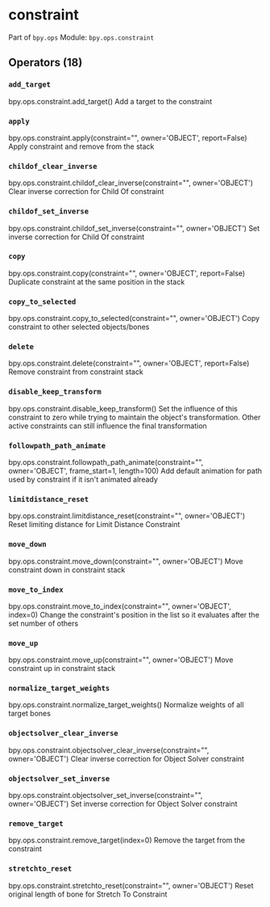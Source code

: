 # constraint

Part of `bpy.ops`
Module: `bpy.ops.constraint`

## Operators (18)

### `add_target`

bpy.ops.constraint.add_target()
Add a target to the constraint

### `apply`

bpy.ops.constraint.apply(constraint="", owner='OBJECT', report=False)
Apply constraint and remove from the stack

### `childof_clear_inverse`

bpy.ops.constraint.childof_clear_inverse(constraint="", owner='OBJECT')
Clear inverse correction for Child Of constraint

### `childof_set_inverse`

bpy.ops.constraint.childof_set_inverse(constraint="", owner='OBJECT')
Set inverse correction for Child Of constraint

### `copy`

bpy.ops.constraint.copy(constraint="", owner='OBJECT', report=False)
Duplicate constraint at the same position in the stack

### `copy_to_selected`

bpy.ops.constraint.copy_to_selected(constraint="", owner='OBJECT')
Copy constraint to other selected objects/bones

### `delete`

bpy.ops.constraint.delete(constraint="", owner='OBJECT', report=False)
Remove constraint from constraint stack

### `disable_keep_transform`

bpy.ops.constraint.disable_keep_transform()
Set the influence of this constraint to zero while trying to maintain the object's transformation. Other active constraints can still influence the final transformation

### `followpath_path_animate`

bpy.ops.constraint.followpath_path_animate(constraint="", owner='OBJECT', frame_start=1, length=100)
Add default animation for path used by constraint if it isn't animated already

### `limitdistance_reset`

bpy.ops.constraint.limitdistance_reset(constraint="", owner='OBJECT')
Reset limiting distance for Limit Distance Constraint

### `move_down`

bpy.ops.constraint.move_down(constraint="", owner='OBJECT')
Move constraint down in constraint stack

### `move_to_index`

bpy.ops.constraint.move_to_index(constraint="", owner='OBJECT', index=0)
Change the constraint's position in the list so it evaluates after the set number of others

### `move_up`

bpy.ops.constraint.move_up(constraint="", owner='OBJECT')
Move constraint up in constraint stack

### `normalize_target_weights`

bpy.ops.constraint.normalize_target_weights()
Normalize weights of all target bones

### `objectsolver_clear_inverse`

bpy.ops.constraint.objectsolver_clear_inverse(constraint="", owner='OBJECT')
Clear inverse correction for Object Solver constraint

### `objectsolver_set_inverse`

bpy.ops.constraint.objectsolver_set_inverse(constraint="", owner='OBJECT')
Set inverse correction for Object Solver constraint

### `remove_target`

bpy.ops.constraint.remove_target(index=0)
Remove the target from the constraint

### `stretchto_reset`

bpy.ops.constraint.stretchto_reset(constraint="", owner='OBJECT')
Reset original length of bone for Stretch To Constraint
